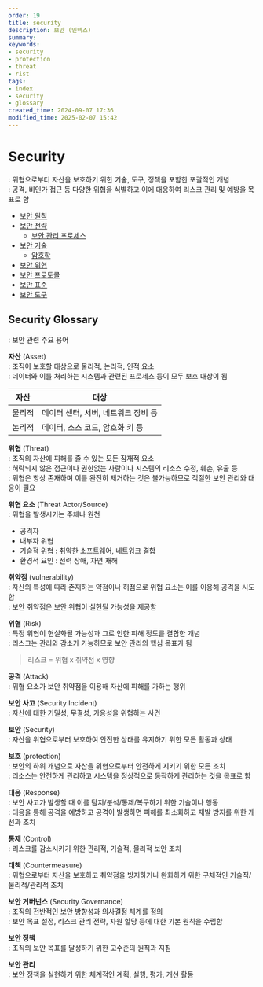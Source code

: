 ```yaml
---
order: 19
title: security
description: 보안 (인덱스)
summary:
keywords:
- security
- protection
- threat
- rist
tags:
- index
- security
- glossary
created_time: 2024-09-07 17:36
modified_time: 2025-02-07 15:42
---
```


# Security
: 위협으로부터 자산을 보호하기 위한 기술, 도구, 정책을 포함한 포괄적인 개념  
: 공격, 비인가 접근 등 다양한 위협을 식별하고 이에 대응하여 리스크 관리 및 예방을 목표로 함  

- [보안 원칙](./security-principle.md)
- [보안 전략](./security-strategy/index.md)
  - [보안 관리 프로세스](./security-strategy.md#security-management-process)
- [보안 기술](./security-technology/index.md)
  - [암호학](./security-technology/cryptography.md)
- [보안 위협](./security-threat/index.md)
- [보안 프로토콜](./security-protocol/index.md)
- [보안 표준](./security-standard/index.md)
- [보안 도구](../tool/tool-security/index.md)



## Security Glossary
: 보안 관련 주요 용어


**자산** (Asset)  
: 조직이 보호할 대상으로 물리적, 논리적, 인적 요소  
: 데이터와 이를 처리하는 시스템과 관련된 프로세스 등이 모두 보호 대상이 됨  

자산 | 대상
---|---
물리적 | 데이터 센터, 서버, 네트워크 장비 등
논리적 | 데이터, 소스 코드, 암호화 키 등


**위협** (Threat)  
: 조직의 자산에 피해를 줄 수 있는 모든 잠재적 요소  
: 허락되지 않은 접근이나 권한없는 사람이나 시스템의 리소스 수정, 훼손, 유출 등  
: 위협은 항상 존재하며 이를 완전히 제거하는 것은 불가능하므로 적절한 보안 관리와 대응이 필요


**위협 요소** (Threat Actor/Source)  
: 위협을 발생시키는 주체나 원천

- 공격자
- 내부자 위협
- 기술적 위협 : 취약한 소프트웨어, 네트워크 결합
- 환경적 요인 : 전력 장애, 자연 재해


**취약점** (vulnerability)  
: 자산의 특성에 따라 존재하는 약점이나 허점으로 위협 요소는 이를 이용해 공격을 시도함  
: 보안 취약점은 보안 위협이 실현될 가능성을 제공함  


**위협** (Risk)  
: 특정 위협이 현실화될 가능성과 그로 인한 피해 정도를 결합한 개념  
: 리스크는 관리와 감소가 가능하므로 보안 관리의 핵심 목표가 됨  

> 리스크 = 위협 x 취약점 x 영향


**공격** (Attack)  
: 위협 요소가 보안 취약점을 이용해 자산에 피해를 가하는 행위  


**보안 사고** (Security Incident)  
: 자산에 대한 기밀성, 무결성, 가용성을 위협하는 사건


**보안** (Security)  
: 자산을 위협으로부터 보호하여 안전한 상태를 유지하기 위한 모든 활동과 상태    


**보호** (protection)  
: 보안의 하위 개념으로 자산을 위협으로부터 안전하게 지키기 위한 모든 조치  
: 리소스는 안전하게 관리하고 시스템을 정상적으로 동작하게 관리하는 것을 목표로 함  


**대응** (Response)  
: 보안 사고가 발생할 때 이를 탐지/분석/통제/복구하기 위한 기술이나 행동  
: 대응을 통해 공격을 예방하고 공격이 발생하면 피해를 최소화하고 재발 방지를 위한 개선과 조치  


**통제** (Control)  
: 리스크를 감소시키기 위한 관리적, 기술적, 물리적 보안 조치  


**대책** (Countermeasure)  
: 위협으로부터 자산을 보호하고 취약점을 방지하거나 완화하기 위한 구체적인 기술적/물리적/관리적 조치


**보안 거버넌스** (Security Governance)  
: 조직의 전반적인 보안 방향성과 의사결정 체계를 정의  
: 보안 목표 설정, 리스크 관리 전략, 자원 할당 등에 대한 기본 원칙을 수립함  


**보안 정책**  
: 조직의 보안 목표를 달성하기 위한 고수준의 원칙과 지침  


**보안 관리**  
: 보안 정책을 실현하기 위한 체계적인 계획, 실행, 평가, 개선 활동  
